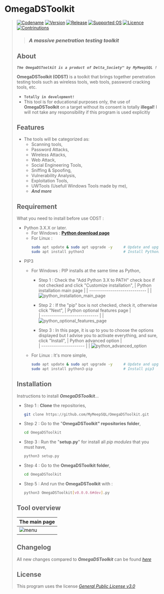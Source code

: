 # **OmegaDSToolkit**
> [![Codename](https://img.shields.io/badge/Codename-MyMeepSQL-informational?style=flat-square)]()
[![Version](https://img.shields.io/badge/Version-0.0.0.6-brightgreen?style=flat-square)]()
[![Release](https://img.shields.io/badge/Release-Stable-success?style=flat-square)]()
[![Supported OS](https://img.shields.io/badge/Supported%20OS-Linux%20--%20Windows-success?style=flat-square)]()
[![Licence](https://img.shields.io/badge/License-GNU--GPL--3.0-important?style=flat-square)]()
[![Contrinutions](https://img.shields.io/badge/Contributions-Open%20!-yellow?style=flat-square)]()
> >  ### _**A massive penetration testing toolkit**_
> ## About
> _**`The OmegaDSToolkit is a product of Delta_Society™ by MyMeepSQL !`**_
>
>  **OmegaDSToolkit (ODST)** is a toolkit that brings together penetration testing tools such as wireless tools, web tools, password cracking tools, etc.
> * **`Totally in development!`**
> * This tool is for educational purposes only, the use of **OmegaDSToolkit** on a target without its consent is totally **illegal!** I will not take any responsibility if this program is used explicitly
> 
> ## Features
> * The tools will be categorized as: 
>   * Scanning tools,
>   * Password Attacks, 
>   * Wireless Attacks,
>   * Web Attack,
>   * Social Engineering Tools,
>   * Sniffing & Spoofing,
>   * Vulnerability Analysis,
>   * Exploitation Tools,
>   * UWTools (Usefull Windows Tools made by me),
>   * _**And more**_
> 
> ## Requirement
> What you need to install before use ODST :
>   * Python 3.X.X or later.
>     * For Windows : **[Python download page](https://www.python.org/downloads/)**
>     * For Linux : 
>       ```bash
>       sudo apt update & sudo apt upgrade -y     # Update and upgrade your system, if doesn't update,
>       sudo apt install python3                  # Install Python3
>       ```
>   * PIP3
>     * For Windows : PIP installs at the same time as Python,
>       * Step 1 : Check the "Add Python 3.X to PATH" check box if not checked and click "Customize installation",
>         | Python installation main page | 
>         | ----------------------------- | 
>         | ![python_installation_main_page](https://zupimages.net/up/22/02/vhsc.png)  
>         
>       * Step 2 : If the "pip" box is not checked, check it, otherwise click "Next",
>         | Python optional features page |  
>         | ----------------------------- | 
>         | ![python_optional_features_page](https://zupimages.net/up/22/02/qblp.png) 
>         
>       * Step 3 : In this page, it is up to you to choose the options displayed but I advise you to activate everything, and sure, click "Install",
>         | Python advanced option |  
>         | ---------------------- | 
>         | ![python_advanced_option](https://zupimages.net/up/22/02/bgmk.png) 
>         
>     * For Linux : It's more simple,
>       ```bash
>       sudo apt update & sudo apt upgrade -y     # Update and upgrade your system, if doesn't update,
>       sudo apt install python3-pip              # Install pip3
>       ```
> 
> ## Installation
> Instructions to install ***OmegaDSToolkit***...
>   * Step 1 : **Clone** the repositories,
>     ```bash
>     git clone https://github.com/MyMeepSQL/OmegaDSToolkit.git
>     ```
>   * Step 2 : Go to the "**OmegaDSToolkit" repositories folder**,
>     ```bash
>     cd OmegaDSToolkit
>     ```
>   * Step 3 : Run the "**setup.py**" for install all _pip modules_ that you must have,
>     ```bash
>     python3 setup.py
>     ```
>   * Step 4 : Go to the **OmegaDSToolkit folder**,
>     ```bash
>     cd OmegaDSToolkit
>     ```
>   * Step 5 : And run the **OmegaDSToolkit** with :
>     ```bash
>     python3 OmegaDSToolkit[v0.0.0.6#dev].py
>     ```
> 
> ## Tool overview
> | The main page | 
> | ------------- | 
> | ![menu](https://zupimages.net/up/21/52/wo2o.jpg)  |
> 
> ## Changelog
> All new changes compared to _**OmegaDSToolkit**_ can be found _[here](https://github.com/MyMeepSQL/OmegaDSToolkit/blob/main/CHANGLOG.md)_
> 
> ## License 
> This program uses the license _[General Public License v3.0](https://github.com/MyMeepSQL/OmegaDSToolki)_
